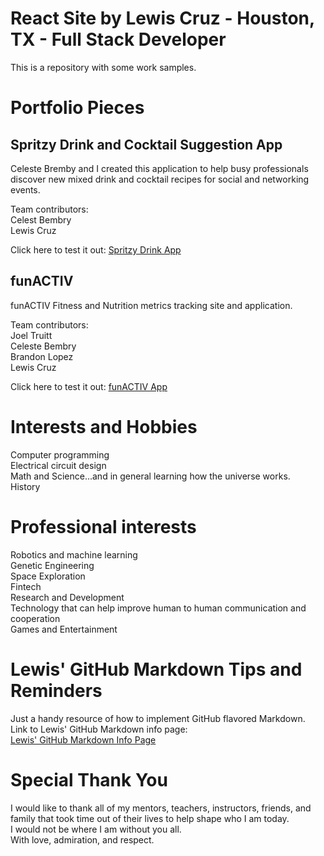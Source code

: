 # React Site by Lewis Cruz - Houston, TX - Full Stack Developer

This is a repository with some work samples.

# Portfolio Pieces

## Spritzy Drink and Cocktail Suggestion App
Celeste Bremby and I created this application to help busy professionals discover new mixed drink and cocktail recipes for social and networking events.

Team contributors:</br>
Celest Bembry</br>
Lewis Cruz


Click here to test it out: [Spritzy Drink App](https://celestejbembry.github.io/Project-1/)

## funACTIV
funACTIV Fitness and Nutrition metrics tracking site and application.

Team contributors:</br>
Joel Truitt</br>
Celeste Bembry</br>
Brandon Lopez</br>
Lewis Cruz

Click here to test it out: [funACTIV App](https://agile-thicket-05064.herokuapp.com/)

# Interests and Hobbies

Computer programming</br>
Electrical circuit design</br>
Math and Science...and in general learning how the universe works.</br>
History

# Professional interests

Robotics and machine learning</br>
Genetic Engineering</br>
Space Exploration</br>
Fintech</br>
Research and Development</br>
Technology that can help improve human to human communication and cooperation</br>
Games and Entertainment

# Lewis' GitHub Markdown Tips and Reminders
Just a handy resource of how to implement GitHub flavored Markdown.</br>
Link to Lewis' GitHub Markdown info page:</br>
[Lewis' GitHub Markdown Info Page](https://github.com/lewismcruz/github_markdown)


# Special Thank You

I would like to thank all of my mentors, teachers, instructors, friends, and family that took time out of their lives to help shape who I am today.</br>
I would not be where I am without you all.</br>
With love, admiration, and respect.
